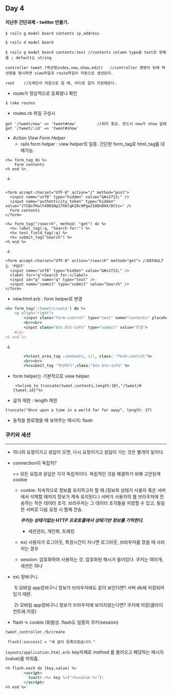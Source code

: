 ## Day 4

#### 지난주 간단과제 - twitter 만들기.

```
$ rails g model board contents ip_address

$ rails d model board

$ rails g model board contents:text //contents column type을 text로 정해줌 ; default는 string

controller tweet (액션명index,new,show,edit)	//controller 명령어 뒤에 액션명을 명시하면 view파일과 route파일이 자동으로 생성된다.

root 	//도메인이 처음으로 갈 때, 어디로 갈지 지정해준다.
```

- route가 정상적으로 등록됐나 확인

```
$ rake routes
```

* routes.rb 파일 구성시

```
get '/tweet/new' => 'tweet#new'			//위치 중요. 반드시 new가 show 앞에
get '/tweet/:id' => 'tweet#show'
```

* *Action View Form Helper*
  - rails form helper : view helper의 일종. 간단한 form_tag로 html_tag를 대체가능.

```
<%= form_tag do %>
	Form contents
<% end %>
```

​									↓

```

<form accept-charset="UTF-8" action="/" method="post">
  <input name="utf8" type="hidden" value="&#x2713;" />
  <input name="authenticity_token" type="hidden" value="J7CBxfHalt49OSHp27hblqK20c9PgwJ108nDHX/8Cts=" />
  Form contents
</form>
```

```
<%= form_tag("/search", method: "get") do %>
  <%= label_tag(:q, "Search for:") %>
  <%= text_field_tag(:q) %>
  <%= submit_tag("Search") %>
<% end %>
```

​									↓

```
<form accept-charset="UTF-8" action="/search" method="get">	//DEFAULT 는 'POST'
  <input name="utf8" type="hidden" value="&#x2713;" />
  <label for="q">Search for:</label>
  <input id="q" name="q" type="text" />
  <input name="commit" type="submit" value="Search" />
</form>
```

* new.html.erb :  form helper로 변경

```ruby
<%= form_tag('/tweet/create') do %>
	<p align="right">
		<input class="form-control" type="text" name="contents" placeholder="무슨 일이 일어나고 있나요?">
		<br><br>
		<input class="btn btn-info" type="submit" value="트윗">
	</p>
<% end %>
```

​									↓

```ruby
		<%=text_area_tag :contents, nil, class: "form-control"%>
		<br><br>
		<%=submit_tag "작성하기",class:"btn btn-info" %>
```

* form helper는 기본적으로 view helper. 

  ````
   <%=link_to truncate(tweet.contents,length:10),"/tweet/#{tweet.id}"%>
  ````

* 글자 제한 : length 제한

```
truncate("Once upon a time in a world far far away", length: 17)
```

* 동작을 완료했을 때 보여주는 메시지: flash



### 쿠키와 세션

------



* 하나의 요청이가고 응답이 오면, 다시 요청이가고 응답이 가는 것은 별개의 일이다.

* connection이 독립적?

  => 모든 요청과 응답은 각각 독립적이다. 독립적인 것을 해결하기 위해 고안된게 cookie

  * cookie: 지속적으로 정보를 유지하고자 할 때.(정보와 상태가 사용자 혹은 서버에서 삭제할 때까지 정보가 계속 유지된다.) 서버가 사용자의 웹 브라우저에 전송하는 작은 데이터 조각. 브라우저는 그 데이터 조각들을 저장할 수 있고, 동일한 서버로 다음 요청 시 함께 전송.

    ***쿠키는 상태가없는 HTTP 프로토콜에서 상태기반 정보를 기억한다.***

    - 세션관리, 개인화,  트래킹

  * ex) 사용자가 로그아웃, 특정시간이 지나면 로그아웃, 브라우저를 껐을 때 사라지는 경우

  * session: 암호화하여 사용하는 것. 암호화된 해시가 들어있다. 쿠키는 여러개, 세션은 하나

* ex) 장바구니.

  ​	1) 모바일 app장바구니 정보가 브라우저에도 같이 보인다면? 서버 db에 저장되어 있기 때문.

  ​	2) 모바일 app장바구니 정보가 브라우저에 보이지않는다면? 쿠키에 저장(클라이언트에 저장)

* flash ≒ cookie (휘발성. flash도 일종의 쿠키/session)

`tweet_controller.rb/create`

```
 flash[:success] = "새 글이 등록되었습니다."
```

`layouts/application.html.erb`: key자체로 method 를 불러오고 해당하는 메시지(value)를 띄워줌.

```html
<% flash.each do |key,value| %>
        <script>
          toastr.<%= key %>("<%=value %>");
        </script>
<% end %>
```


